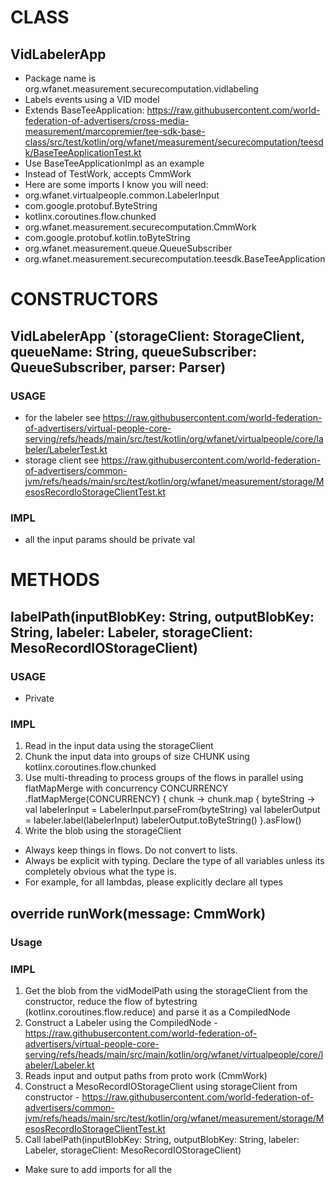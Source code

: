 # CLASS
## VidLabelerApp
* Package name is org.wfanet.measurement.securecomputation.vidlabeling
* Labels events using a VID model
* Extends BaseTeeApplication: https://raw.githubusercontent.com/world-federation-of-advertisers/cross-media-measurement/marcopremier/tee-sdk-base-class/src/test/kotlin/org/wfanet/measurement/securecomputation/teesdk/BaseTeeApplicationTest.kt
* Use BaseTeeApplicationImpl as an example
* Instead of TestWork, accepts CmmWork
* Here are some imports I know you will need:
* org.wfanet.virtualpeople.common.LabelerInput
* com.google.protobuf.ByteString
* kotlinx.coroutines.flow.chunked
* org.wfanet.measurement.securecomputation.CmmWork
* com.google.protobuf.kotlin.toByteString
* org.wfanet.measurement.queue.QueueSubscriber
* org.wfanet.measurement.securecomputation.teesdk.BaseTeeApplication

# CONSTRUCTORS
## VidLabelerApp `(storageClient: StorageClient, queueName: String, queueSubscriber: QueueSubscriber, parser: Parser<CmmWork>)
### USAGE
* for the labeler see https://raw.githubusercontent.com/world-federation-of-advertisers/virtual-people-core-serving/refs/heads/main/src/test/kotlin/org/wfanet/virtualpeople/core/labeler/LabelerTest.kt
* storage client see https://raw.githubusercontent.com/world-federation-of-advertisers/common-jvm/refs/heads/main/src/test/kotlin/org/wfanet/measurement/storage/MesosRecordIoStorageClientTest.kt
### IMPL
* all the input params should be private val

# METHODS
## labelPath(inputBlobKey: String, outputBlobKey: String, labeler: Labeler, storageClient: MesoRecordIOStorageClient)
### USAGE
* Private
### IMPL
1. Read in the input data using the storageClient
2. Chunk the input data into groups of size CHUNK using kotlinx.coroutines.flow.chunked
3. Use multi-threading to process groups of the flows in parallel using flatMapMerge with concurrency CONCURRENCY
   .flatMapMerge(CONCURRENCY) { chunk ->
        chunk.map { byteString ->
        val labelerInput = LabelerInput.parseFrom(byteString)
        val labelerOutput = labeler.label(labelerInput)
        labelerOutput.toByteString()
   }.asFlow()
4. Write the blob using the storageClient
* Always keep things in flows. Do not convert to lists.
* Always be explicit with typing. Declare the type of all variables unless its completely obvious what the type is.
* For example, for all lambdas, please explicitly declare all types

## override runWork(message: CmmWork)
### Usage
### IMPL
1. Get the blob from the vidModelPath using the storageClient from the constructor, reduce the flow of bytestring (kotlinx.coroutines.flow.reduce) and parse it as a CompiledNode
2. Construct a Labeler using the CompiledNode - https://raw.githubusercontent.com/world-federation-of-advertisers/virtual-people-core-serving/refs/heads/main/src/main/kotlin/org/wfanet/virtualpeople/core/labeler/Labeler.kt
3. Reads input and output paths from proto work (CmmWork)
4. Construct a MesoRecordIOStorageClient using storageClient from constructor - https://raw.githubusercontent.com/world-federation-of-advertisers/common-jvm/refs/heads/main/src/test/kotlin/org/wfanet/measurement/storage/MesosRecordIoStorageClientTest.kt
5. Call labelPath(inputBlobKey: String, outputBlobKey: String, labeler: Labeler, storageClient: MesoRecordIOStorageClient)
* Make sure to add imports for all the 